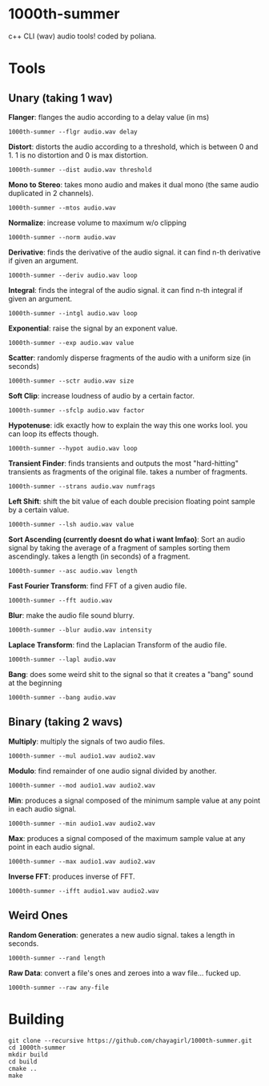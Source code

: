 # 1000th-summer
c++ CLI (wav) audio tools! coded by poliana.

# Tools

## Unary (taking 1 wav)

**Flanger**: flanges the audio according to a delay value (in ms)
```
1000th-summer --flgr audio.wav delay
```

**Distort**: distorts the audio according to a threshold, which is between 0 and 1. 1 is no distortion and 0 is max distortion.
```
1000th-summer --dist audio.wav threshold
```

**Mono to Stereo**: takes mono audio and makes it dual mono (the same audio duplicated in 2 channels).
```
1000th-summer --mtos audio.wav
```

**Normalize**: increase volume to maximum w/o clipping
```
1000th-summer --norm audio.wav
```

**Derivative**: finds the derivative of the audio signal. it can find n-th derivative if given an argument.
```
1000th-summer --deriv audio.wav loop
```

**Integral**: finds the integral of the audio signal. it can find n-th integral if given an argument.
```
1000th-summer --intgl audio.wav loop
```

**Exponential**: raise the signal by an exponent value.
```
1000th-summer --exp audio.wav value
```

**Scatter**: randomly disperse fragments of the audio with a uniform size (in seconds)
```
1000th-summer --sctr audio.wav size
```

**Soft Clip**: increase loudness of audio by a certain factor.
```
1000th-summer --sfclp audio.wav factor
```

**Hypotenuse**: idk exactly how to explain the way this one works lool. you can loop its effects though.
```
1000th-summer --hypot audio.wav loop
```

**Transient Finder**: finds transients and outputs the most "hard-hitting" transients as fragments of the original file. takes a number of fragments.
```
1000th-summer --strans audio.wav numfrags
```

**Left Shift**: shift the bit value of each double precision floating point sample by a certain value.
```
1000th-summer --lsh audio.wav value
```

**Sort Ascending (currently doesnt do what i want lmfao)**: Sort an audio signal by taking the average of a fragment of samples sorting them ascendingly. takes a length (in seconds) of a fragment.
```
1000th-summer --asc audio.wav length
```

**Fast Fourier Transform**: find FFT of a given audio file.
```
1000th-summer --fft audio.wav
```

**Blur**: make the audio file sound blurry.
```
1000th-summer --blur audio.wav intensity
```

**Laplace Transform**: find the Laplacian Transform of the audio file.
```
1000th-summer --lapl audio.wav
```

**Bang**: does some weird shit to the signal so that it creates a "bang" sound at the beginning
```
1000th-summer --bang audio.wav
```

## Binary (taking 2 wavs)

**Multiply**: multiply the signals of two audio files.
```
1000th-summer --mul audio1.wav audio2.wav
```

**Modulo**: find remainder of one audio signal divided by another.
```
1000th-summer --mod audio1.wav audio2.wav
```

**Min**: produces a signal composed of the minimum sample value at any point in each audio signal.
```
1000th-summer --min audio1.wav audio2.wav
```

**Max**: produces a signal composed of the maximum sample value at any point in each audio signal.
```
1000th-summer --max audio1.wav audio2.wav
```

**Inverse FFT**: produces inverse of FFT.
```
1000th-summer --ifft audio1.wav audio2.wav
```

## Weird Ones

**Random Generation**: generates a new audio signal. takes a length in seconds.
```
1000th-summer --rand length
```

**Raw Data**: convert a file's ones and zeroes into a wav file... fucked up.
 ```
1000th-summer --raw any-file
```

# Building
```
git clone --recursive https://github.com/chayagirl/1000th-summer.git
cd 1000th-summer
mkdir build
cd build
cmake ..
make
```

